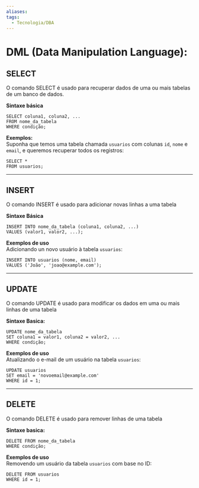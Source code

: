 ```yaml
---
aliases: 
tags:
  - Tecnologia/DBA
---
```

# DML (Data Manipulation Language):

## **SELECT**

O comando SELECT é usado para recuperar dados de uma ou mais tabelas de um banco de dados.

**Sintaxe básica**

```
SELECT coluna1, coluna2, ...
FROM nome_da_tabela
WHERE condição;
```

**Exemplos:**  
Suponha que temos uma tabela chamada `usuarios` com colunas `id`, `nome` e `email`, e queremos recuperar todos os registros:

```
SELECT * 
FROM usuarios;
```

---

## **INSERT**

O comando INSERT é usado para adicionar novas linhas a uma tabela

**Sintaxe Básica**

```
INSERT INTO nome_da_tabela (coluna1, coluna2, ...)
VALUES (valor1, valor2, ...);
```

**Exemplos de uso**  
Adicionando un novo usuário à tabela `usuarios`:

```
INSERT INTO usuarios (nome, email)
VALUES ('João', 'joao@example.com');
```

---

## **UPDATE**

O comando UPDATE é usado para modificar os dados em uma ou mais linhas de uma tabela

**Sintaxe Basica:**

```
UPDATE nome_da_tabela
SET coluna1 = valor1, coluna2 = valor2, ...
WHERE condição;
```

**Exemplos de uso**  
Atualizando o e-mail de um usuário na tabela `usuarios`:

```
UPDATE usuarios
SET email = 'novoemail@example.com'
WHERE id = 1;
```

---

## **DELETE**

O comando DELETE é usado para remover linhas de uma tabela

**Sintaxe basica:**

```
DELETE FROM nome_da_tabela
WHERE condição;
```

**Exemplos de uso**   
Removendo um usuário da tabela `usuarios` com base no ID:

```
DELETE FROM usuarios
WHERE id = 1;
```